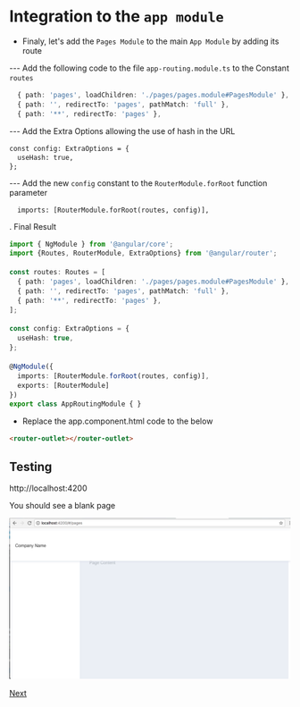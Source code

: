 # Integration to the `app module`

* Finaly, let's add the `Pages Module` to the main `App Module` by adding its route

--- Add the following code to the file `app-routing.module.ts` to the Constant `routes` 

```Typescript
  { path: 'pages', loadChildren: './pages/pages.module#PagesModule' },
  { path: '', redirectTo: 'pages', pathMatch: 'full' },
  { path: '**', redirectTo: 'pages' },
```
--- Add the Extra Options allowing the use of hash in the URL

```
const config: ExtraOptions = {
  useHash: true,
};
```

--- Add the new `config` constant to the `RouterModule.forRoot` function parameter 

```
  imports: [RouterModule.forRoot(routes, config)],
```

. Final Result 

```Typescript
import { NgModule } from '@angular/core';
import {Routes, RouterModule, ExtraOptions} from '@angular/router';

const routes: Routes = [
  { path: 'pages', loadChildren: './pages/pages.module#PagesModule' },
  { path: '', redirectTo: 'pages', pathMatch: 'full' },
  { path: '**', redirectTo: 'pages' },
];

const config: ExtraOptions = {
  useHash: true,
};

@NgModule({
  imports: [RouterModule.forRoot(routes, config)],
  exports: [RouterModule]
})
export class AppRoutingModule { }
```

*  Replace the app.component.html code to the below

```html
<router-outlet></router-outlet>
```

## Testing

http://localhost:4200

You should see a blank page

![alt tag](./BLANK.png)

[Next](MENU.md)
